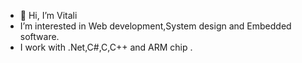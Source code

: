 - 👋 Hi, I’m Vitali
- I’m interested in Web development,System design and Embedded software.
- I work with .Net,C#,C,C++ and ARM chip .

<!---
Vitali-UK/Vitali-UK is a ✨ special ✨ repository because its `README.md` (this file) appears on your GitHub profile.
You can click the Preview link to take a look at your changes.
--->

